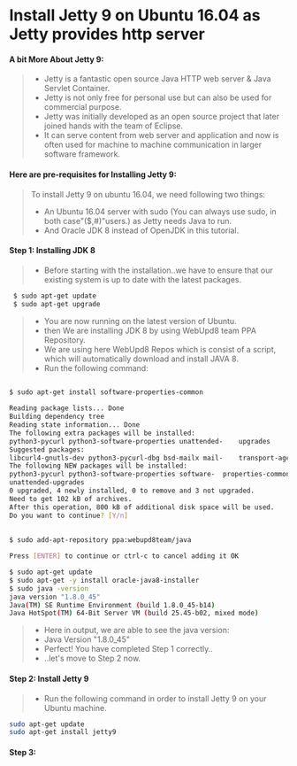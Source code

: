 # Install Jetty 9 on Ubuntu 16.04 as Jetty provides http server

#### A bit More About Jetty 9:
> - Jetty is a fantastic open source Java HTTP web server & Java Servlet Container.
> - Jetty is not only free for personal use but can also be used for commercial purpose.
> - Jetty was initially developed as an open source project that later joined hands with the team of Eclipse.
> - It can serve content from web server and application and now is often used for machine to machine communication in larger software framework.
  

#### Here are pre-requisites for Installing Jetty 9:
> To install Jetty 9 on ubuntu 16.04, we need following two things:
> - An Ubuntu 16.04 server with sudo (You can always use sudo, in both case"($,#)"users.) as Jetty needs Java to run.
> - And Oracle JDK 8 instead of OpenJDK in this tutorial.
  
  
#### Step 1: Installing JDK 8

> - Before starting with the installation..we have to ensure that our existing system is up to date with the latest packages.

``` bash
 $ sudo apt-get update
 $ sudo apt-get upgrade
```

> - You are now running on the latest version of Ubuntu.
> - then We are installing JDK 8 by using WebUpd8 team PPA Repository.
> - We are using here WebUpd8 Repos which is consist of a script, which will automatically download and install JAVA 8.
> - Run the following command:

``` bash

$ sudo apt-get install software-properties-common
 
Reading package lists... Done
Building dependency tree
Reading state information... Done
The following extra packages will be installed:
python3-pycurl python3-software-properties unattended-    upgrades
Suggested packages:
libcurl4-gnutls-dev python3-pycurl-dbg bsd-mailx mail-    transport-agent
The following NEW packages will be installed:
python3-pycurl python3-software-properties software-  properties-common 
unattended-upgrades
0 upgraded, 4 newly installed, 0 to remove and 3 not upgraded.
Need to get 102 kB of archives.
After this operation, 800 kB of additional disk space will be used.
Do you want to continue? [Y/n]
  
  
$ sudo add-apt-repository ppa:webupd8team/java

Press [ENTER] to continue or ctrl-c to cancel adding it OK

$ sudo apt-get update
$ sudo apt-get -y install oracle-java8-installer
$ sudo java -version
java version "1.8.0_45"
Java(TM) SE Runtime Environment (build 1.8.0_45-b14)
Java HotSpot(TM) 64-Bit Server VM (build 25.45-b02, mixed mode)
```
> - Here in output, we are able to see the java version:
> - Java Version "1.8.0_45"
> - Perfect! You have completed Step 1 correctly..
> - ..let's move to Step 2 now.


#### Step 2: Install Jetty 9

> - Run the following command in order to install Jetty 9 on your Ubuntu machine.
``` bash
sudo apt-get update
sudo apt-get install jetty9
```

#### Step 3: 

